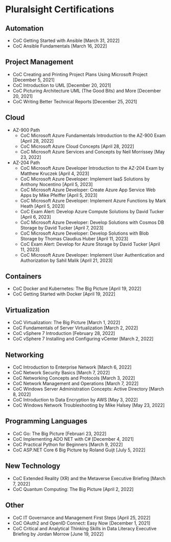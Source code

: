 # Pluralsight Certifications

## Automation

* CoC Getting Started with Ansible [March 31, 2022]
* CoC Ansible Fundamentals [March 16, 2022]

## Project Management

* CoC Creating and Printing Project Plans Using Microsoft Project [December 5, 2021]
* CoC Introduction to UML [December 20, 2021]
* CoC Picturing Architecture UML (The Good Bits) and More [December 20, 2021]
* CoC Writing Better Technical Reports [December 25, 2021]

## Cloud

* AZ-900 Path
  * CoC Microsoft Azure Fundamentals Introduction to the AZ-900 Exam [April 28, 2022]
  * CoC Microsoft Azure Cloud Concepts [April 28, 2022]
  * CoC Microsoft Azure Services and Concepts by Neil Morrissey [May 23, 2022]
* AZ-204 Path
  * CoC Microsoft Azure Developer Introduction to the AZ-204 Exam by Matthew Kruczek [April 4, 2023]
  * CoC Microsoft Azure Developer: Implement IaaS Solutions by Anthony Nocentino [April 5, 2023]
  * CoC Microsoft Azure Developer: Create Azure App Service Web Apps by Mike Pfeiffer [April 5, 2023]
  * CoC Microsoft Azure Developer: Implement Azure Functions by Mark Heath [April 5, 2023]
  * CoC Exam Alert: Develop Azure Compute Solutions by David Tucker [April 6, 2023]
  * CoC Microsoft Azure Developer: Develop Solutions with Cosmos DB Storage by David Tucker [April 7, 2023]
  * CoC Microsoft Azure Developer: Develop Solutions with Blob Storage by Thomas Claudius Huber [April 11, 2023]
  * CoC Exam Alert: Develop for Azure Storage by David Tucker [April 11, 2023]
  * CoC Microsoft Azure Developer: Implement User Authentication and Authorization by Sahil Malik [April 21, 2023]


## Containers

* CoC Docker and Kubernetes: The Big Picture [April 19, 2022]
* CoC Getting Started with Docker [April 19, 2022]

## Virtualization

* CoC Virtualization: The Big Picture [March 1, 2022]
* CoC Fundamentals of Server Virtualization [March 2, 2022]
* CoC vSphere 7 Introduction [February 28, 2022]
* CoC vSphere 7 Installing and Configuring vCenter [March 2, 2022]

## Networking

* CoC Introduction to Enterprise Network [March 6, 2022]
* CoC Network Security Basics [March 7, 2022]
* CoC Networking Concepts and Protocols [March 3, 2022]
* CoC Network Management and Operations [March 7, 2022]
* CoC Windows Server Administration Concepts: Active Directory [March 8, 2022]
* CoC Introduction to Data Encryption by AWS [May 3, 2022]
* CoC Windows Network Troubleshooting by Mike Halsey [May 23, 2022]

## Programming Languages

* CoC Go: The Big Picture [Februari 23, 2022]
* CoC Implementing ADO NET with C# [December 4, 2021]
* CoC Practical Python for Beginners [March 9, 2022]
* CoC ASP.NET Core 6 Big Picture by Roland Guijt [July 5, 2022]

## New Technology

* CoC Extended Reality (XR) and the Metaverse Executive Briefing [March 7, 2022]
* CoC Quantum Computing: The Big Picture [April 2, 2022]

## Other

* CoC IT Governance and Management First Steps [April 25, 2022]
* CoC OAuth2 and OpenID Connect: Easy Now [December 1, 2021]
* CoC Critical and Analytical Thinking Skills in Data Literacy Executive Briefing by Jordan Morrow [June 19, 2022]